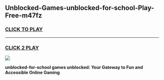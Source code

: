 
## Unblocked-Games-unblocked-for-school-Play-Free-m47fz
<h3>
<a href="https://premium76.site?title=unblocked-for-school&ref=10A">CLICK TO PLAY</a></h3>
<hr>

<h3>
<a href="https://premium76.site?title=unblocked-for-school&ref=10A">CLICK 2 PLAY</a>
  
</h3>

<a href="https://premium76.site?title=unblocked-for-school&ref=10A"><img src="https://clearcache.store/games.png"></a>


**unblocked-for-school games unblocked: Your Gateway to Fun and Accessible Online Gaming**
